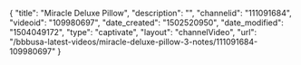 {
    "title": "Miracle Deluxe Pillow",
    "description": "",
    "channelid": "111091684",
    "videoid": "109980697",
    "date_created": "1502520950",
    "date_modified": "1504049172",
    "type": "captivate",
    "layout": "channelVideo",
    "url": "\/bbbusa-latest-videos\/miracle-deluxe-pillow-3-notes\/111091684-109980697"
}